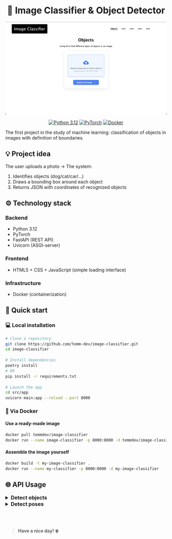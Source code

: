 <h1 align="center">🌌 Image Classifier & Object Detector</h1>

<p align="center">
  <img src="assets/capture.png" alt="Project Demo" width="800">
</p>


<div align="center">

[![Python 3.12](https://img.shields.io/badge/python-3.12-blue.svg)](https://www.python.org/downloads/)
[![PyTorch](https://img.shields.io/badge/PyTorch-%23EE4C2C.svg?logo=PyTorch&logoColor=white)](https://pytorch.org/)
[![Docker](https://img.shields.io/badge/docker-%230db7ed.svg?logo=docker&logoColor=white)](https://www.docker.com/)

</div>


The first project in the study of machine learning: classification of objects in images with definition of boundaries.

## 💡 Project idea
The user uploads a photo → The system:
1. Identifies objects (dog/cat/car/...)
2. Draws a bounding box around each object
3. Returns JSON with coordinates of recognized objects

## ⚙️ Technology stack
### **Backend**
- Python 3.12
- PyTorch
- FastAPI (REST API)
- Uvicorn (ASGI-server)

### **Frontend**
- HTML5 + CSS + JavaScript (simple loading interface)

### **Infrastructure**
- Docker (containerization)

## 🚀 Quick start

### 💻 Local installation
```bash
# Clone a repository
git clone https://github.com/temm-dev/image-classifier.git
cd image-classifier

# Install dependencies
poetry install
# OR
pip install -r requirements.txt

# Launch the app
cd src/app
uvicorn main:app --reload --port 8000
```

### 🐳 Via Docker
#### Use a ready-made image
```bash
docker pull temmdev/image-classifier
docker run --name image-classifier -p 8000:8000 -d temmdev/image-classifier
```


#### Assemble the image yourself
```bash
docker build -t my-image-classifier .
docker run --name my-classifier -p 8000:8000 -d my-image-classifier
```

## 🌐 API Usage

<details><summary style="font-size: 16px; font-weight: bold;">Detect objects</summary>

### Request example via `curl`
```bash
curl -X 'POST' \
  'http://localhost:8000/api/objects/upload' \
  -H 'accept: application/json' \
  -H 'Content-Type: multipart/form-data' \
  -F 'image=@path/to/your/image.jpg;type=image/jpeg'
```

### Example of a successful response
```json
{
  "status": "success",
  "processed_image": "processed/processed_image.jpeg",
  "count_found_objects": 3,
  "predictions": [
    {
      "class": "bottle",
      "confidence": 0.9878395199775696,
      "box": [
        261.2372131347656,
        621.8948364257812,
        285.1950378417969,
        690.6560668945312
      ]
    },
    {
      "class": "chair",
      "confidence": 0.9857845902442932,
      "box": [
        653.7933959960938,
        753.1644897460938,
        951.2028198242188,
        1148.4215087890625
      ]
    },
    {
      "class": "person",
      "confidence": 0.9853758215904236,
      "box": [
        604.1263427734375,
        527.564208984375,
        874.9927978515625,
        966.6196899414062
      ]
    }

  ]
}
```
</details>

<details><summary style="font-size: 16px; font-weight: bold;">Detect poses</summary>

### Request example via `curl`
```bash
curl -X 'POST' \
  'http://localhost:8000/api/poses/upload' \
  -H 'accept: application/json' \
  -H 'Content-Type: multipart/form-data' \
  -F 'image=@path/to/your/image.jpg;type=image/jpeg'
```

### Example of a successful response
```json
{
  "status": "success",
  "processed_image": "processed/processed_image.jpeg",
  "count_found_poses": 3,
  "predictions": [
    {
      "class": "nose",
      "confidence": 0.9978139400482178,
      "position": [
        815.9758911132812,
        215.8396759033203
      ]
    },
    {
      "class": "left_eye",
      "confidence": 0.9978139400482178,
      "position": [
        835.1710815429688,
        179.88650512695312
      ]
    },
    {
      "class": "right_eye",
      "confidence": 0.9978139400482178,
      "position": [
        782.3843994140625,
        203.85528564453125
      ]
    }
  ]
}
```
</details>

<br>
<br>
<br>

> **Have a nice day!** 🍀